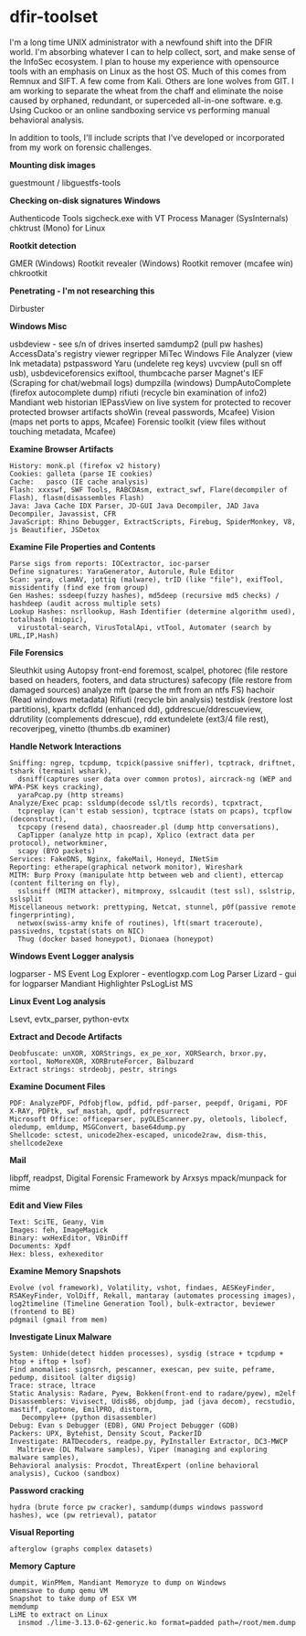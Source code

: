 # dfir-toolset
I'm a long time UNIX administrator with a newfound shift into the DFIR world.  I'm absorbing whatever I can to help collect, sort, and make sense of the InfoSec ecosystem.  I plan to house my experience with opensource tools with an emphasis on Linux as the host OS.  Much of this comes from Remnux and SIFT.  A few come from Kali.  Others are lone wolves from GIT.  I am working to separate the wheat from the chaff and eliminate the noise caused by orphaned, redundant, or superceded all-in-one software.  e.g. Using Cuckoo or an online sandboxing service vs performing manual behavioral analysis.

In addition to tools, I'll include scripts that I've developed or incorporated from my work on forensic challenges.

**Mounting disk images**

  guestmount / libguestfs-tools  

**Checking on-disk signatures Windows**

  Authenticode Tools
  sigcheck.exe with VT
  Process Manager (SysInternals)
  chktrust (Mono) for Linux

**Rootkit detection**

  GMER (Windows)
  Rootkit revealer (Windows)
  Rootkit remover (mcafee win)
  chkrootkit

**Penetrating - I'm not researching this**

Dirbuster

**Windows Misc**

  usbdeview - see s/n of drives inserted
  samdump2 (pull pw hashes)
  AccessData's registry viewer
  regripper
  MiTec Windows File Analyzer (view lnk metadata)
  pstpassword
  Yaru (undelete reg keys)
  uvcview (pull sn off usb), usbdeviceforensics
  exiftool, thumbcache parser
  Magnet's IEF (Scraping for chat/webmail logs)
  dumpzilla (windows)
  DumpAutoComplete (firefox autocomplete dump)
  rifiuti (recycle bin examination of info2)
  Mandiant web historian
  IEPassView on live system for protected to recover protected browser artifacts
  shoWin (reveal passwords, Mcafee)
  Vision (maps net ports to apps, Mcafee)
  Forensic toolkit (view files without touching metadata, Mcafee)

**Examine Browser Artifacts**


    History: monk.pl (firefox v2 history)
    Cookies: galleta (parse IE cookies)
    Cache:   pasco (IE cache analysis)
    Flash: xxxswf, SWF Tools, RABCDAsm, extract_swf, Flare(decompiler of Flash), flasm(disassembles Flash)
    Java: Java Cache IDX Parser, JD-GUI Java Decompiler, JAD Java Decompiler, Javassist, CFR
    JavaScript: Rhino Debugger, ExtractScripts, Firebug, SpiderMonkey, V8, js Beautifier, JSDetox

**Examine File Properties and Contents**


    Parse sigs from reports: IOCextractor, ioc-parser
    Define signatures: YaraGenerator, Autorule, Rule Editor
    Scan: yara, clamAV, jottiq (malware), trID (like "file"), exifTool, missidentify (find exe from group)
    Gen Hashes: ssdeep(fuzzy hashes), md5deep (recursive md5 checks) / hashdeep (audit across multiple sets)
    Lookup Hashes: nsrllookup, Hash Identifier (determine algorithm used), totalhash (miopic),
      virustotal-search, VirusTotalApi, vtTool, Automater (search by URL,IP,Hash)

**File Forensics**

  Sleuthkit using Autopsy front-end
  foremost, scalpel, photorec (file restore based on headers, footers, and data structures)
  safecopy (file restore from damaged sources)
  analyze mft (parse the mft from an ntfs FS)
  hachoir (Read windows metadata)
  Rifiuti (recycle bin analysis)
  testdisk (restore lost partitions), kpartx
  dcfldd (enhanced dd), gddrescue/ddrescueview, ddrutility (complements ddrescue), rdd
  extundelete (ext3/4 file rest), recoverjpeg, vinetto (thumbs.db examiner)

**Handle Network Interactions**


    Sniffing: ngrep, tcpdump, tcpick(passive sniffer), tcptrack, driftnet, tshark (termainl wshark),
      dsniff(captures user data over common protos), aircrack-ng (WEP and WPA-PSK keys cracking), 
      yaraPcap.py (http streams)
    Analyze/Exec pcap: ssldump(decode ssl/tls records), tcpxtract, 
      tcpreplay (can't estab session), tcptrace (stats on pcaps), tcpflow (deconstruct), 
      tcpcopy (resend data), chaosreader.pl (dump http conversations),
      CapTipper (analyze http in pcap), Xplico (extract data per protocol), networkminer,
      scapy (BYO packets)
    Services: FakeDNS, Nginx, fakeMail, Honeyd, INetSim
    Reporting: etherape(graphical network monitor), Wireshark
    MITM: Burp Proxy (manipulate http between web and client), ettercap (content filtering on fly), 
      sslsniff (MITM attacker), mitmproxy, sslcaudit (test ssl), sslstrip, sslsplit
    Miscellaneous network: prettyping, Netcat, stunnel, p0f(passive remote fingerprinting), 
      netwox(swiss-army knife of routines), lft(smart traceroute), passivedns, tcpstat(stats on NIC)
      Thug (docker based honeypot), Dionaea (honeypot)

**Windows Event Logger analysis**

   logparser - MS
   Event Log Explorer - eventlogxp.com
   Log Parser Lizard - gui for logparser
   Mandiant Highlighter
   PsLogList MS

**Linux Event Log analysis**

   Lsevt,  evtx_parser, python-evtx

**Extract and Decode Artifacts**


    Deobfuscate: unXOR, XORStrings, ex_pe_xor, XORSearch, brxor.py, xortool, NoMoreXOR, XORBruteForcer, Balbuzard
    Extract strings: strdeobj, pestr, strings

**Examine Document Files**


    PDF: AnalyzePDF, Pdfobjflow, pdfid, pdf-parser, peepdf, Origami, PDF X-RAY, PDFtk, swf_mastah, qpdf, pdfresurrect
    Microsoft Office: officeparser, pyOLEScanner.py, oletools, libolecf, oledump, emldump, MSGConvert, base64dump.py
    Shellcode: sctest, unicode2hex-escaped, unicode2raw, dism-this, shellcode2exe

**Mail**

  libpff, readpst, Digital Forensic Framework by Arxsys
  mpack/munpack for mime

**Edit and View Files**


    Text: SciTE, Geany, Vim
    Images: feh, ImageMagick
    Binary: wxHexEditor, VBinDiff
    Documents: Xpdf
    Hex: bless, exhexeditor

**Examine Memory Snapshots**


    Evolve (vol framework), Volatility, vshot, findaes, AESKeyFinder, RSAKeyFinder, VolDiff, Rekall, mantaray (automates processing images),
    log2timeline (Timeline Generation Tool), bulk-extractor, beviewer (frontend to BE)
    pdgmail (gmail from mem)

**Investigate Linux Malware**


    System: Unhide(detect hidden processes), sysdig (strace + tcpdump + htop + iftop + lsof)
    Find anomalies: signsrch, pescanner, exescan, pev suite, peframe, pedump, disitool (alter digsig)
    Trace: strace, ltrace
    Static Analysis: Radare, Pyew, Bokken(front-end to radare/pyew), m2elf
    Disassemblers: Vivisect, Udis86, objdump, jad (java decom), recstudio, mastiff, captone, EmilPRO, distorm, 
       Decompyle++ (python disassembler)
    Debug: Evan s Debugger (EDB), GNU Project Debugger (GDB)
    Packers: UPX, Bytehist, Density Scout, PackerID
    Investigate: RATDecoders, readpe.py, PyInstaller Extractor, DC3-MWCP
      Maltrieve (DL Malware samples), Viper (managing and exploring malware samples), 
    Behavioral analysis: Procdot, ThreatExpert (online behavioral analysis), Cuckoo (sandbox)

**Password cracking**


    hydra (brute force pw cracker), samdump(dumps windows password hashes), wce (pw retrieval), patator

**Visual Reporting**


    afterglow (graphs complex datasets)

**Memory Capture**


    dumpit, WinPMem, Mandiant Memoryze to dump on Windows
    pmemsave to dump qemu VM
    Snapshot to take dump of ESX VM
    memdump
    LiME to extract on Linux
      insmod ./lime-3.13.0-62-generic.ko format=padded path=/root/mem.dump

